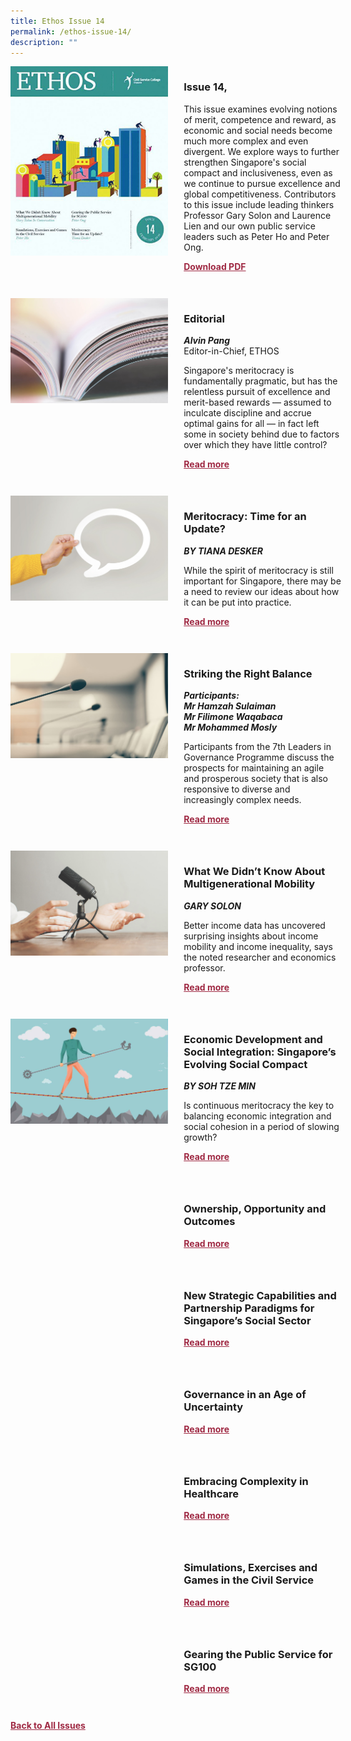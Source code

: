 ```yaml
---
title: Ethos Issue 14
permalink: /ethos-issue-14/
description: ""
---
```

<style>

.back a
{
	color: #9f2943;
	font-weight: bold;
	}
	


.text
{
	width: 50%;
}	
	
.img1 img
{
margin-top:25px;	
}	
	
.img img
{
margin-top:15px;	
}		
	
.button1 a
{
	color: #9f2943;
	font-weight:bold;
}
	

.grid-container {
	display: grid;
	grid-template-columns: 50% 50%;
	grid-column-gap: 5%;
	margin-bottom: 5%;
	}	
	
@media only screen and (max-width: 600px) {
	.grid-container {
		display: block;
	}
}	
</style>


<div class="grid-container">
	<div><img src="/images/Ethos_Thumbnails_Cover/ethosissue14.jpg"></div>
	<div>
		<h3>Issue 14, <br></h3>
		<p>This issue examines evolving notions of merit, competence and reward, as economic and social needs become much more complex and even divergent. We explore ways to further strengthen Singapore's social compact and inclusiveness, even as we continue to pursue excellence and global competitiveness. Contributors to this issue include leading thinkers Professor Gary Solon and Laurence Lien and our own public service leaders such as Peter Ho and Peter Ong.</p>
		<div class="button1"><a href="https://file.go.gov.sg/ethos-issue-14.pdf">Download PDF</a></div>
	</div>
</div>

<br>

<div class="grid-container">
	<div><img src="/images/Landing_Banner_Images/tile_editorial.jpg"></div>
	<div>
		<h3>Editorial</h3>
		<b><i>Alvin Pang</i></b>
		<figcaption>Editor-in-Chief, ETHOS</figcaption>
		<p>Singapore's meritocracy is fundamentally pragmatic, but has the relentless pursuit of excellence and merit-based rewards — assumed to inculcate discipline and accrue optimal gains for all — in fact left some in society behind due to factors over which they have little control?</p>
		<div class="button1"><a href="/ethos-issue-14/editorial/">Read more</a></div>
	</div>
</div>

<br>

<div class="grid-container">
	<div><img src="/images/Landing_Banner_Images/tile_opinion.jpg"></div>
	<div>
		<h3>Meritocracy: Time for an Update?</h3>
		<b><i>BY TIANA DESKER</i></b>
		<p>While the spirit of meritocracy is still important for Singapore, there may be a need to review our ideas about how it can be put into practice.</p>
		<div class="button1"><a href="/ethos-issue-14/meritocracy-time-for-an-update/">Read more</a></div>
	</div>
</div>

<br>


<div class="grid-container">
	<div><img src="/images/Landing_Banner_Images/tile_roundtable.jpg"></div>
	<div>
		<h3>Striking the Right Balance</h3>
		<b><i>Participants: <br>
			Mr Hamzah Sulaiman <br>
			Mr Filimone Waqabaca<br>
			Mr Mohammed Mosly</i></b>
		<p>Participants from the 7th Leaders in Governance Programme discuss the prospects for maintaining an agile and prosperous society that is also responsive to diverse and increasingly complex needs.</p>
		<div class="button1"><a href="/ethos-issue-14/striking-the-right-balance/">Read more</a></div>
	</div>
</div>

<br>

<div class="grid-container">
	<div><img src="/images/Landing_Banner_Images/tile_interviews.jpg"></div>
	<div>
		<h3>What We Didn’t Know About Multigenerational Mobility</h3>
		<b><i>GARY SOLON</i></b>
		<p>Better income data has uncovered surprising insights about income mobility and income inequality, says the noted researcher and economics professor.</p>
		<div class="button1"><a href="/ethos-issue-14/what-we-didnt-know-about-multigenerational-mobility-in-conversation-with-gary-solon/">Read more</a></div>
	</div>
</div>

<br>

<div class="grid-container">
	<div><img src="/images/Cropped_images/Ethos_Issue_14/14_Teaser_Economic%20Dev%20and%20Social%20Integration_Singapore_Evolving%20Social%20Compact.jpg"></div>
	<div>
		<h3>Economic Development and Social Integration: Singapore’s Evolving Social Compact</h3>
		<b><i>BY SOH TZE MIN</i></b>
		<p>Is continuous meritocracy the key to balancing economic integration and social cohesion in a period of slowing growth?</p>
		<div class="button1"><a href="/ethos-issue-14/economic-development-and-social-integration-singapore-s-evolving-social-compact/">Read more</a></div>
	</div>
</div>

<br>

<div class="grid-container">
	<div><img src=""></div>
	<div>
		<h3>Ownership, Opportunity and Outcomes</h3>
		<b><i></i></b>
		<p></p>
		<div class="button1"><a href="">Read more</a></div>
	</div>
</div>

<br>

<div class="grid-container">
	<div><img src=""></div>
	<div>
		<h3>New Strategic Capabilities and Partnership Paradigms for Singapore’s Social Sector</h3>
		<b><i></i></b>
		<p></p>
		<div class="button1"><a href="">Read more</a></div>
	</div>
</div>

<br>

<div class="grid-container">
	<div><img src=""></div>
	<div>
		<h3>Governance in an Age of Uncertainty</h3>
		<b><i></i></b>
		<p></p>
		<div class="button1"><a href="">Read more</a></div>
	</div>
</div>

<br>

<div class="grid-container">
	<div><img src=""></div>
	<div>
		<h3>Embracing Complexity in Healthcare</h3>
		<b><i></i></b>
		<p></p>
		<div class="button1"><a href="">Read more</a></div>
	</div>
</div>

<br>

<div class="grid-container">
	<div><img src=""></div>
	<div>
		<h3>Simulations, Exercises and Games in the Civil Service</h3>
		<b><i></i></b>
		<p></p>
		<div class="button1"><a href="">Read more</a></div>
	</div>
</div>

<br>

<div class="grid-container">
	<div><img src=""></div>
	<div>
		<h3>Gearing the Public Service for SG100</h3>
		<b><i></i></b>
		<p></p>
		<div class="button1"><a href="">Read more</a></div>
	</div>
</div>

<br>








<div class="back">
<a href="/all-issues/">Back to All Issues</a>
</div>